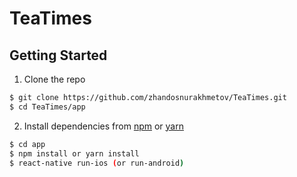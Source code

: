 # TeaTimes

## Getting Started

1. Clone the repo

```bash
$ git clone https://github.com/zhandosnurakhmetov/TeaTimes.git
$ cd TeaTimes/app
```

2. Install dependencies from [npm](https://www.npmjs.com) or [yarn](https://yarnpkg.com/lang/en/)

```bash
$ cd app
$ npm install or yarn install
$ react-native run-ios (or run-android)
```
